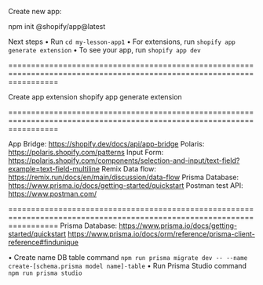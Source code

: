 Create new app:

npm init @shopify/app@latest 

Next steps
• Run `cd my-lesson-app1`
• For extensions, run `shopify app generate extension`
• To see your app, run `shopify app dev`

=======================================================================================================================

Create app extension
shopify app generate extension

=======================================================================================================================

App Bridge: https://shopify.dev/docs/api/app-bridge
Polaris: https://polaris.shopify.com/patterns
Input Form: https://polaris.shopify.com/components/selection-and-input/text-field?example=text-field-multiline
Remix Data flow: https://remix.run/docs/en/main/discussion/data-flow
Prisma Database: https://www.prisma.io/docs/getting-started/quickstart
Postman test API: https://www.postman.com/

=======================================================================================================================
Prisma Database: 
https://www.prisma.io/docs/getting-started/quickstart
https://www.prisma.io/docs/orm/reference/prisma-client-reference#findunique

• Create name DB table command `npm run prisma migrate dev -- --name create-[schema.prisma model name]-table`
• Run Prisma Studio command `npm run prisma studio`